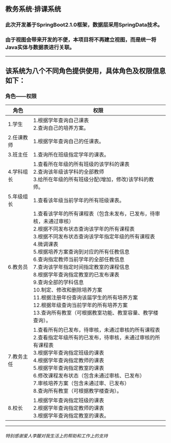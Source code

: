 ## 教务系统·排课系统
### 此次开发基于SpringBoot2.1.0框架，数据层采用SpringData技术。
### 由于视图会带来开发的不便，本项目将不再建立视图，而是统一将Java实体与数据表进行关联。
---
## 该系统为八个不同角色提供使用，具体角色及权限信息如下：
### 角色——权限

<table>
    <thead>
      <tr>
        <th>角色</th>
        <th>权限</th>
      </tr>
    </thead>
  <tbody>
    <tr>
      <td>1.学生</td>
      <td>1.根据学年查询自己课表<br>2.查询自己的培养方案。</td>
    </tr>
    <tr>
      <td>2.任课教师</td>
      <td>1.根据学年查询自己的任课表。</td>
    </tr>
    <tr>
      <td>3.班主任</td>
      <td>1.查询所在班级指定学年的课表。</td>
    </tr>
    <tr>
      <td>4.学科组长</td>
      <td>1.查看所在年级的所有班级的该学科的课表<br>2.查询该年级该学科的全部教师<br>3.给所在年级的所有班级分配(增加，修改)该学科的教师。</td>
    </tr>
    <tr>
      <td>5.年级组长</td>
      <td>1.查看该年级当前学年的所有班级课表。</td>
    </tr>
    <tr>
      <td>6.教务员</td>
      <td>1.查看该学年的所有课程表（包含未发布，已发布，待审核，未通过审核）<br>2.根据不同发布状态查询该学年的所有课程表<br>3.根据不同发布状态查询该学年指定年级的所有课程表<br>4.微调课表<br>5.根据培养方案查询到对应的所有任教信息<br>6.查询指定教师当前学年的全部任教信息<br>7.查询该学年指定时间指定教室的课程信息<br>8.根据学年查询指定教室的已发布课表<br>9.查询全部的学科信息<br>10.制定、修改和删除培养方案<br>11.根据注册年份查询该届学生的所有培养方案<br>12.根据年级查询当前学年的所有培养方案<br>13.查询所有教室（可根据教室功能、教室容量、教学楼查询）。</td>
    </tr>
    <tr>
      <td>7.教务主任</td>
      <td>1.查看所有的已发布，待审核，未通过审核的所有课程表<br>2.查看指定年级所有的已发布，待审核，未通过审核的所有课程表<br>3.根据学年查询指定班级的课表<br>4.根据学年查询指定教师的课表<br>5.根据学年查询指定教室的课表<br>6.修改课程发布状态（包含未通过审核、已发布）<br>7.审核培养方案（包含未通过审、已发布）<br>8.查询所有教室（可根据教学楼查询）。</td>
    </tr>
    <tr>
      <td>8.校长</td>
      <td>1.根据学年查询指定班级的课表<br>2.根据学年查询指定教师的课表<br>3.根据学年查询指定教室的课表。</td>
    </tr>
  </tbody>
</table>

---
###### 特别感谢爱人李醒对我生活上的帮助和工作上的支持